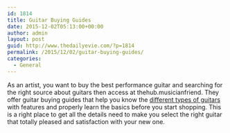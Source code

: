 ```yaml
---
id: 1814
title: Guitar Buying Guides
date: 2015-12-02T05:13:00+00:00
author: admin
layout: post
guid: http://www.thedailyevie.com/?p=1814
permalink: /2015/12/02/guitar-buying-guides/
categories:
  - General
---
```

As an artist, you want to buy the best performance guitar and searching for the right source about guitars then access at thehub.musicianfriend. They offer guitar buying guides that help you know the [different types of guitars](http://thehub.musiciansfriend.com/guitar-buying-guides/budgets-bouts-and-body-styles-the-acoustic-guitar-buyer-s-guide) with features and properly learn the basics before you start shopping. This is a right place to get all the details need to make you select the right guitar that totally pleased and satisfaction with your new one.